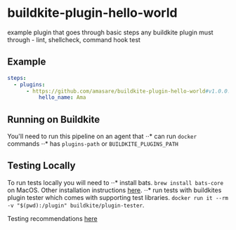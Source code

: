 # buildkite-plugin-hello-world
example plugin that goes through basic steps any <client-name> buildkite plugin must through - lint, shellcheck, command hook test

## Example

```yml
steps:
  - plugins:
      - https://github.com/amasare/buildkite-plugin-hello-world#v1.0.0:
          hello_name: Ama
```

## Running on Buildkite
You'll need to run this pipeline on an agent that 
⋅⋅* can run `docker` commands
⋅⋅*  has `plugins-path` or `BUILDKITE_PLUGINS_PATH`

## Testing Locally
To run tests locally you will need to 
⋅⋅*  install bats. `brew install bats-core` on MacOS. Other installation instructions [here](https://github.com/bats-core/bats-core).
⋅⋅*  run tests with buildkites plugin tester which comes with supporting test libraries. `docker run it --rm  -v "$(pwd):/plugin" buildkite/plugin-tester`.


Testing recommendations [here](https://github.com/buildkite-plugins/buildkite-plugin-tester)